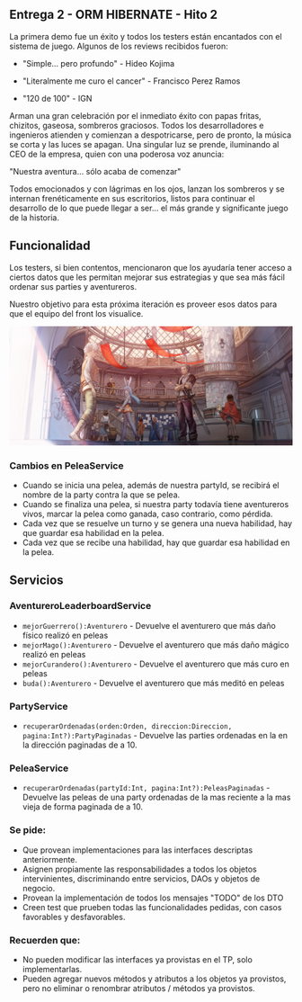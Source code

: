 ## Entrega 2 - ORM HIBERNATE - Hito 2

La primera demo fue un éxito y todos los testers están encantados con el sistema de juego. 
Algunos de los reviews recibidos fueron:

- "Simple... pero profundo" -  Hideo Kojima

- "Literalmente me curo el cancer" - Francisco Perez Ramos

- "120 de 100" - IGN

Arman una gran celebración por el inmediato éxito con papas fritas, chizitos, gaseosa, sombreros graciosos. 
Todos los desarrolladores e ingenieros atienden y comienzan a despotricarse, pero de pronto, la música se corta y las luces se apagan.
Una singular luz se prende, iluminando al CEO de la empresa, quien con una poderosa voz anuncia:

"Nuestra aventura... sólo acaba de comenzar"

Todos emocionados y con lágrimas en los ojos, lanzan los sombreros y se internan frenéticamente en sus escritorios, listos para continuar el desarrollo de lo que puede llegar a ser... el más grande y significante juego de la historia.

## Funcionalidad

Los testers, si bien contentos, mencionaron que los ayudaría tener acceso a ciertos datos que les permitan mejorar sus estrategias y que sea más fácil ordenar sus parties y aventureros.

Nuestro objetivo para esta próxima iteración es proveer esos datos para que el equipo del front los visualice.

<p align="center">
  <img src="guildHall.jpg" />
</p>

### Cambios en PeleaService
- Cuando se inicia una pelea, además de nuestra partyId, se recibirá el nombre de la party contra la que se pelea.
- Cuando se finaliza una pelea, si nuestra party todavía tiene aventureros vivos, marcar la pelea como ganada, caso contrario, como pérdida.
- Cada vez que se resuelve un turno y se genera una nueva habilidad, hay que guardar esa habilidad en la pelea. 
- Cada vez que se recibe una habilidad, hay que guardar esa habilidad en la pelea. 


## Servicios

### AventureroLeaderboardService

- `mejorGuerrero():Aventurero` - Devuelve el aventurero que más daño físico realizó en peleas 
- `mejorMago():Aventurero` - Devuelve el aventurero que más daño mágico realizó en peleas
- `mejorCurandero():Aventurero` - Devuelve el aventurero que más curo en peleas 
- `buda():Aventurero` - Devuelve el aventurero que más meditó en peleas

### PartyService 

- `recuperarOrdenadas(orden:Orden, direccion:Direccion, pagina:Int?):PartyPaginadas` - Devuelve las parties ordenadas en la en la dirección paginadas de a 10. 


###  PeleaService

- `recuperarOrdenadas(partyId:Int, pagina:Int?):PeleasPaginadas` - Devuelve las peleas de una party ordenadas de la mas reciente a la mas vieja de forma paginada de a 10. 


### Se pide:

- Que provean implementaciones para las interfaces descriptas anteriormente.
- Asignen propiamente las responsabilidades a todos los objetos intervinientes, discriminando entre servicios, DAOs y objetos de negocio.
- Provean la implementación de todos los mensajes "TODO" de los DTO
- Creen test que prueben todas las funcionalidades pedidas, con casos favorables y desfavorables.

### Recuerden que:

- No pueden modificar las interfaces ya provistas en el TP, solo implementarlas.
- Pueden agregar nuevos métodos y atributos a los objetos ya provistos, pero no eliminar o renombrar atributos / métodos ya provistos.

